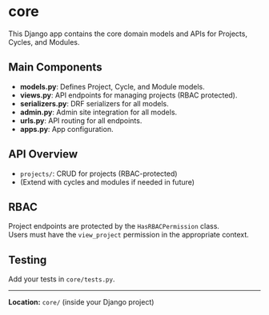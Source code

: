 # core

This Django app contains the core domain models and APIs for Projects, Cycles, and Modules.

## Main Components

- **models.py**: Defines Project, Cycle, and Module models.
- **views.py**: API endpoints for managing projects (RBAC protected).
- **serializers.py**: DRF serializers for all models.
- **admin.py**: Admin site integration for all models.
- **urls.py**: API routing for all endpoints.
- **apps.py**: App configuration.

## API Overview

- `projects/`: CRUD for projects (RBAC-protected)
- (Extend with cycles and modules if needed in future)

## RBAC

Project endpoints are protected by the `HasRBACPermission` class.  
Users must have the `view_project` permission in the appropriate context.

## Testing

Add your tests in `core/tests.py`.

---

**Location:** `core/` (inside your Django project)